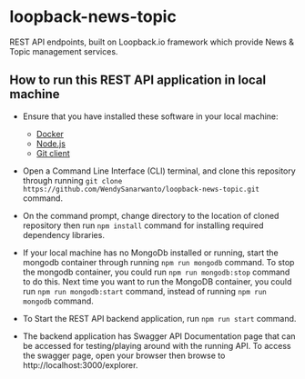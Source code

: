 # loopback-news-topic
REST API endpoints, built on Loopback.io framework which provide News &amp; Topic management services.

## How to run this REST API application in local machine

* Ensure that you have installed these software in your local machine:
    * [Docker](https://docs.docker.com/install/)
    * [Node.js](https://nodejs.org/en/)
    * [Git client](https://git-scm.com/downloads)

* Open a Command Line Interface (CLI) terminal, and clone this repository through running `git clone https://github.com/WendySanarwanto/loopback-news-topic.git` command.

* On the command prompt, change directory to the location of cloned repository then run `npm install` command for installing required dependency libraries.

* If your local machine has no MongoDb installed or running, start the mongodb container through running `npm run mongodb` command. To stop the mongodb container, you could run `npm run mongodb:stop` command to do this. Next time you want to run the MongoDB container, you could run `npm run mongodb:start` command, instead of running `npm run mongodb` command.

* To Start the REST API backend application, run `npm run start` command.

* The backend application has Swagger API Documentation page that can be accessed for testing/playing around with the running API. To access the swagger page, open your browser then browse to http://localhost:3000/explorer. 